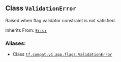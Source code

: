## Class `ValidationError`

Raised when flag validator constraint is not satisfied.

Inherits From:
[`Error`](https://tensorflow.google.cn/api_docs/python/tf/compat/v1/flags/Error)

### Aliases:

  * Class [`tf.compat.v1.app.flags.ValidationError`](/api_docs/python/tf/compat/v1/flags/ValidationError)

